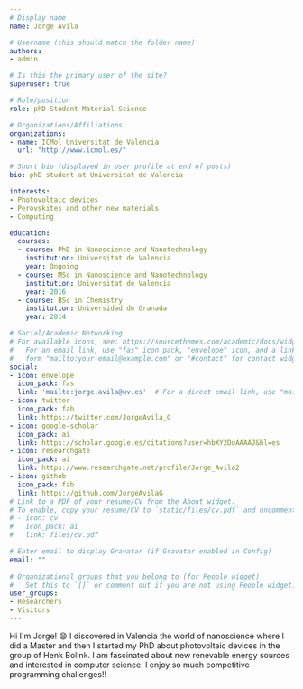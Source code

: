 ```yaml
---
# Display name
name: Jorge Ávila

# Username (this should match the folder name)
authors:
- admin

# Is this the primary user of the site?
superuser: true

# Role/position
role: phD Student Material Science

# Organizations/Affiliations
organizations:
- name: ICMol Universitat de Valencia
  url: "http://www.icmol.es/"

# Short bio (displayed in user profile at end of posts)
bio: phD student at Universitat de Valencia

interests:
- Photovoltaic devices
- Perovskites and other new materials
- Computing

education:
  courses:
  - course: PhD in Nanoscience and Nanotechnology
    institution: Universitat de Valencia
    year: Ongoing
  - course: MSc in Nanoscience and Nanotechnology
    institution: Universitat de Valencia
    year: 2016
  - course: BSc in Chemistry
    institution: Universidad de Granada
    year: 2014

# Social/Academic Networking
# For available icons, see: https://sourcethemes.com/academic/docs/widgets/#icons
#   For an email link, use "fas" icon pack, "envelope" icon, and a link in the
#   form "mailto:your-email@example.com" or "#contact" for contact widget.
social:
- icon: envelope
  icon_pack: fas
  link: 'mailto:jorge.avila@uv.es'  # For a direct email link, use "mailto:test@example.org".
- icon: twitter
  icon_pack: fab
  link: https://twitter.com/JorgeAvila_G
- icon: google-scholar
  icon_pack: ai
  link: https://scholar.google.es/citations?user=hbXY2DoAAAAJ&hl=es
- icon: researchgate
  icon_pack: ai
  link: https://www.researchgate.net/profile/Jorge_Avila2
- icon: github
  icon_pack: fab
  link: https://github.com/JorgeAvilaG
# Link to a PDF of your resume/CV from the About widget.
# To enable, copy your resume/CV to `static/files/cv.pdf` and uncomment the lines below.  
# - icon: cv
#   icon_pack: ai
#   link: files/cv.pdf

# Enter email to display Gravatar (if Gravatar enabled in Config)
email: ""
  
# Organizational groups that you belong to (for People widget)
#   Set this to `[]` or comment out if you are not using People widget.  
user_groups:
- Researchers
- Visitors
---
```


Hi I'm Jorge!  :smile: I discovered in Valencia the world of nanoscience where I did a Master and then I started my PhD about photovoltaic devices in the group of Henk Bolink. I am fascinated about new renevable energy sources and interested in computer science. I enjoy so much competitive programming challenges!!